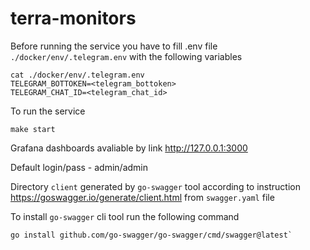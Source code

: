 # terra-monitors

Before running the service you have to fill .env file `./docker/env/.telegram.env` with the following variables
```shell
cat ./docker/env/.telegram.env 
TELEGRAM_BOTTOKEN=<telegram_bottoken>
TELEGRAM_CHAT_ID=<telegram_chat_id>
```

To run the service
```shell
make start
```

Grafana dashboards avaliable by link http://127.0.0.1:3000

Default login/pass - admin/admin

Directory `client` generated by `go-swagger` tool according to instruction https://goswagger.io/generate/client.html from `swagger.yaml` file

To install `go-swagger` cli tool run the following command 
```shell
go install github.com/go-swagger/go-swagger/cmd/swagger@latest`
```
